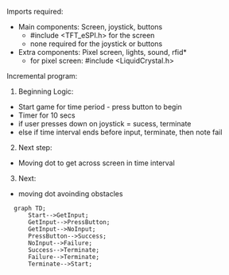 Imports required:
- Main components: Screen, joystick, buttons
  - #include <TFT_eSPI.h> for the screen
  - none required for the joystick or buttons
- Extra components: Pixel screen, lights, sound, rfid*
  - for pixel screen: #include <LiquidCrystal.h>

Incremental program:
1. Beginning Logic:
  - Start game for time period - press button to begin
  - Timer for 10 secs
  - if user presses down on joystick = sucess, terminate
  - else if time interval ends before input, terminate, then note fail
2. Next step:
  - Moving dot to get across screen in time interval
3. Next:
  - moving dot avoinding obstacles
  


```mermaid
  graph TD;
      Start-->GetInput;
      GetInput-->PressButton;
      GetInput-->NoInput;
      PressButton-->Success;
      NoInput-->Failure;
      Success-->Terminate;
      Failure-->Terminate;
      Terminate-->Start;
```
